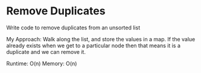 # Remove Duplicates

Write code to remove duplicates from an unsorted list

My Approach: Walk along the list, and store the values in a map. If the value already exists when we get to a particular node then that means it is a duplicate and we can remove it.

Runtime: O(n)
Memory: O(n)
